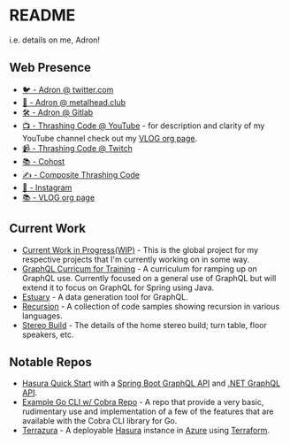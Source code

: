 # README

i.e. details on me, Adron!

## Web Presence

* [🐦 - Adron @ twitter.com](https://twitter.com/adron)
* [🐘 - Adron @ metalhead.club](https://metalhead.club/web/@adron)
* [🛠️ - Adron @ Gitlab](https://gitlab.com/Adron)
* [📺 - Thrashing Code @ YouTube](https://youtube.com/thrashingcode) - for description and clarity of my YouTube channel check out my [VLOG org page](vlog-org.md).
* [📹 - Thrashing Code @ Twitch](https://twitch.tv/thrashingcode)
* [📚 - Cohost](https://cohost.org/adron)
* [✍️ - Composite Thrashing Code](https://compositecode.blog)
* [📸 - Instagram](https://www.instagram.com/adron)
* [📚 - VLOG org page](vlog-org.md)

## Current Work

* [Current Work in Progress(WIP)](https://github.com/users/Adron/projects/2) - This is the global project for my respective projects that I'm currently working on in some way.
* [GraphQL Curricum for Training](https://adron.github.io/adrons-graphql-enterprise-course/) - A curriculum for ramping up on GraphQL use. Currently focused on a general use of GraphQL but will extend it to focus on GraphQL for Spring using Java.
* [Estuary](https://adron.github.io/estuary/) - A data generation tool for GraphQL.
* [Recursion](https://github.com/Adron/recursions) - A collection of code samples showing recursion in various languages.
* [Stereo Build](https://github.com/Adron/stereo-build) - The details of the home stereo build; turn table, floor speakers, etc.

## Notable Repos

* [Hasura Quick Start](https://github.com/Adron/hasura-quick-start) with a [Spring Boot GraphQL API](https://github.com/Adron/hasura-spring-boot-graphql) and [.NET GraphQL API](https://github.com/Adron/hasura-dotnet-graphql).
* [Example Go CLI w/ Cobra Repo](https://github.com/Adron/cobra-cli-samples) - A repo that provide a very basic, rudimentary use and implementation of a few of the features that are available with the Cobra CLI library for Go.
* [Terrazura](https://adron.github.io/terrazura/) - A deployable [Hasura](https://hasura.io/) instance in [Azure](https://portal.azure.com/) using [Terraform](https://www.terraform.io/downloads).
